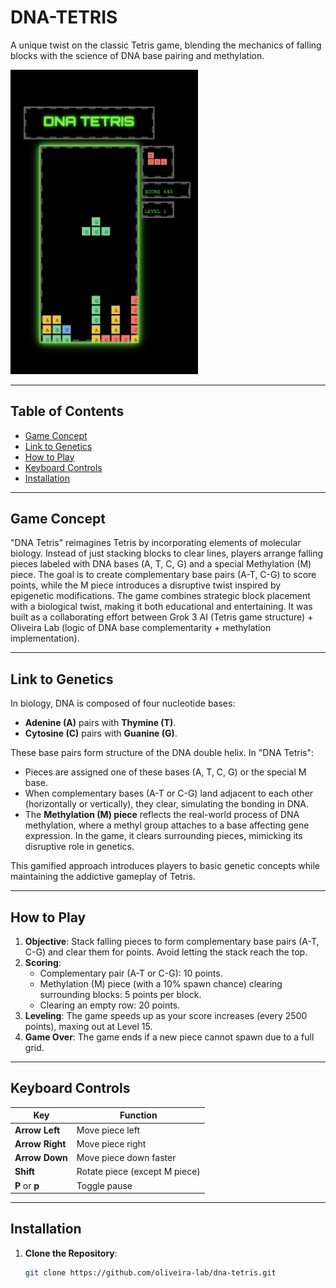 # DNA-TETRIS
A unique twist on the classic Tetris game, blending the mechanics of falling blocks with the science of DNA base pairing and methylation.

<img src="screenshot.jpg" alt="DNA Tetris Screenshot" width="300">


---

## Table of Contents
- [Game Concept](#game-concept)
- [Link to Genetics](#link-to-genetics)
- [How to Play](#how-to-play)
- [Keyboard Controls](#keyboard-controls)
- [Installation](#installation)

---

## Game Concept

"DNA Tetris" reimagines Tetris by incorporating elements of molecular biology. Instead of just stacking blocks to clear lines, players arrange falling pieces labeled with DNA bases (A, T, C, G) and a special Methylation (M) piece. The goal is to create complementary base pairs (A-T, C-G) to score points, while the M piece introduces a disruptive twist inspired by epigenetic modifications. The game combines strategic block placement with a biological twist, making it both educational and entertaining. It was built as a collaborating effort between Grok 3 AI (Tetris game structure) + Oliveira Lab (logic of DNA base complementarity + methylation implementation).

---

## Link to Genetics

In biology, DNA is composed of four nucleotide bases:
- **Adenine (A)** pairs with **Thymine (T)**.
- **Cytosine (C)** pairs with **Guanine (G)**.

These base pairs form structure of the DNA double helix. In "DNA Tetris":
- Pieces are assigned one of these bases (A, T, C, G) or the special M base.
- When complementary bases (A-T or C-G) land adjacent to each other (horizontally or vertically), they clear, simulating the bonding in DNA.
- The **Methylation (M) piece** reflects the real-world process of DNA methylation, where a methyl group attaches to a base affecting gene expression. In the game, it clears surrounding pieces, mimicking its disruptive role in genetics.

This gamified approach introduces players to basic genetic concepts while maintaining the addictive gameplay of Tetris.

---

## How to Play

1. **Objective**: Stack falling pieces to form complementary base pairs (A-T, C-G) and clear them for points. Avoid letting the stack reach the top.
2. **Scoring**:
   - Complementary pair (A-T or C-G): 10 points.
   - Methylation (M) piece (with a 10% spawn chance) clearing surrounding blocks: 5 points per block.
   - Clearing an empty row: 20 points.
3. **Leveling**: The game speeds up as your score increases (every 2500 points), maxing out at Level 15.
4. **Game Over**: The game ends if a new piece cannot spawn due to a full grid.

---

## Keyboard Controls

| Key           | Function                          |
|---------------|-----------------------------------|
| **Arrow Left** | Move piece left                  |
| **Arrow Right**| Move piece right                 |
| **Arrow Down** | Move piece down faster           |
| **Shift**      | Rotate piece (except M piece)    |
| **P** or **p** | Toggle pause                     |

---

## Installation

1. **Clone the Repository**:
   ```bash
   git clone https://github.com/oliveira-lab/dna-tetris.git
